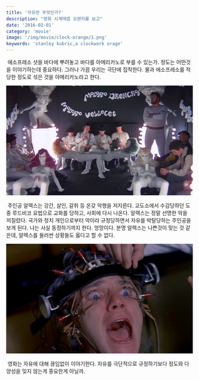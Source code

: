 ```yaml
---
title: '자유란 무엇인가?'
description: "영화 시계태엽 오렌지를 보고"
date: '2016-02-01'
category: 'movie'
image: '/img/movie/clock-orange/1.png'
keywords: 'stanley kubric,a clockwork orage'
---
```


&nbsp;에소프레소 샷을 바다에 뿌려놓고 바다를 아메리카노로 부를 수 있는가. 정도는 어떤것을 이야기하는데 중요하다. 그러나 가끔 우리는 극단에 집착한다. 물과 에소프레소를 적당한 정도로 섞은 것을 아메리카노라고 한다.

![clock-orange-0.png](/img/movie/clock-orange/0.png "clock-orange/0.png")

&nbsp;주인공 알렉스는 강간, 살인, 갈취 등 온갖 악행을 저지른다. 교도소에서 수감당하던 도중 루드비코 요법으로 교화를 당하고, 사회에 다시 나온다. 알렉스는 정말 선명한 악을 저질렀다. 국가와 정치 개인으로부터 악이라 규정당하면서 자유를 박탈당하는 주인공을 보게 된다. 나는 사실 동정하기까지 한다. 엉망이다. 분명 알렉스는 나쁜것이 맞는 것 같은데, 알렉스를 둘러싼 상황들도 옳다고 할 수 없다.

![clock-orange-1.png](/img/movie/clock-orange/1.png "clock-orange/1.png")

&nbsp;영화는 자유에 대해 끊임없이 이야기한다. 자유를 극단적으로 규정하기보다 정도와 다양성을 잊지 않는게 중요한게 아닐까.
